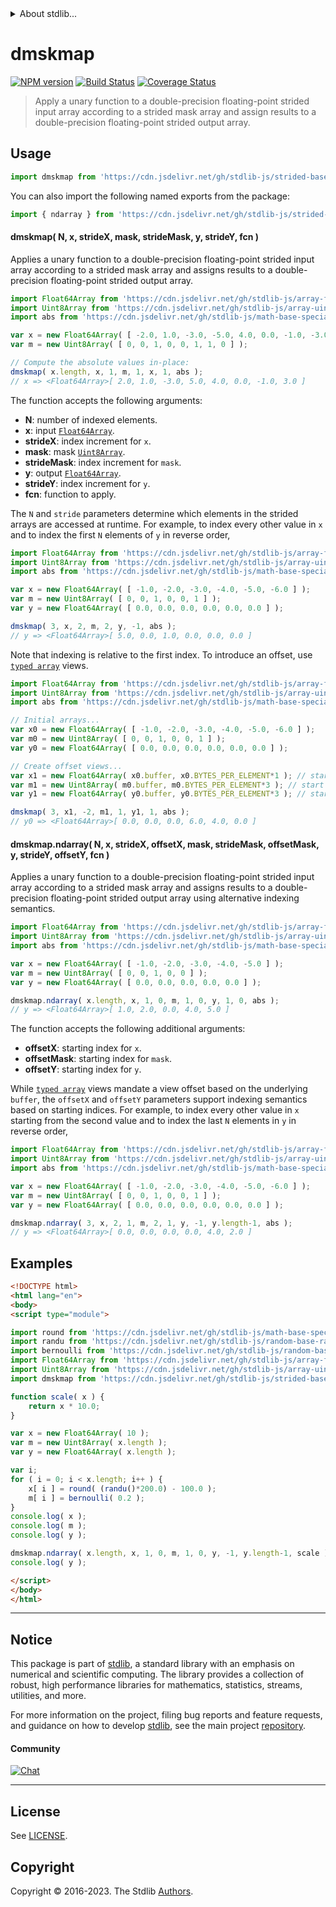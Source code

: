 <!--

@license Apache-2.0

Copyright (c) 2020 The Stdlib Authors.

Licensed under the Apache License, Version 2.0 (the "License");
you may not use this file except in compliance with the License.
You may obtain a copy of the License at

   http://www.apache.org/licenses/LICENSE-2.0

Unless required by applicable law or agreed to in writing, software
distributed under the License is distributed on an "AS IS" BASIS,
WITHOUT WARRANTIES OR CONDITIONS OF ANY KIND, either express or implied.
See the License for the specific language governing permissions and
limitations under the License.

-->

<!-- lint disable maximum-heading-length -->


<details>
  <summary>
    About stdlib...
  </summary>
  <p>We believe in a future in which the web is a preferred environment for numerical computation. To help realize this future, we've built stdlib. stdlib is a standard library, with an emphasis on numerical and scientific computation, written in JavaScript (and C) for execution in browsers and in Node.js.</p>
  <p>The library is fully decomposable, being architected in such a way that you can swap out and mix and match APIs and functionality to cater to your exact preferences and use cases.</p>
  <p>When you use stdlib, you can be absolutely certain that you are using the most thorough, rigorous, well-written, studied, documented, tested, measured, and high-quality code out there.</p>
  <p>To join us in bringing numerical computing to the web, get started by checking us out on <a href="https://github.com/stdlib-js/stdlib">GitHub</a>, and please consider <a href="https://opencollective.com/stdlib">financially supporting stdlib</a>. We greatly appreciate your continued support!</p>
</details>

# dmskmap

[![NPM version][npm-image]][npm-url] [![Build Status][test-image]][test-url] [![Coverage Status][coverage-image]][coverage-url] <!-- [![dependencies][dependencies-image]][dependencies-url] -->

> Apply a unary function to a double-precision floating-point strided input array according to a strided mask array and assign results to a double-precision floating-point strided output array.

<section class="intro">

</section>

<!-- /.intro -->



<section class="usage">

## Usage

```javascript
import dmskmap from 'https://cdn.jsdelivr.net/gh/stdlib-js/strided-base-dmskmap@esm/index.mjs';
```

You can also import the following named exports from the package:

```javascript
import { ndarray } from 'https://cdn.jsdelivr.net/gh/stdlib-js/strided-base-dmskmap@esm/index.mjs';
```

#### dmskmap( N, x, strideX, mask, strideMask, y, strideY, fcn )

Applies a unary function to a double-precision floating-point strided input array according to a strided mask array and assigns results to a double-precision floating-point strided output array.

```javascript
import Float64Array from 'https://cdn.jsdelivr.net/gh/stdlib-js/array-float64@esm/index.mjs';
import Uint8Array from 'https://cdn.jsdelivr.net/gh/stdlib-js/array-uint8@esm/index.mjs';
import abs from 'https://cdn.jsdelivr.net/gh/stdlib-js/math-base-special-abs@esm/index.mjs';

var x = new Float64Array( [ -2.0, 1.0, -3.0, -5.0, 4.0, 0.0, -1.0, -3.0 ] );
var m = new Uint8Array( [ 0, 0, 1, 0, 0, 1, 1, 0 ] );

// Compute the absolute values in-place:
dmskmap( x.length, x, 1, m, 1, x, 1, abs );
// x => <Float64Array>[ 2.0, 1.0, -3.0, 5.0, 4.0, 0.0, -1.0, 3.0 ]
```

The function accepts the following arguments:

-   **N**: number of indexed elements.
-   **x**: input [`Float64Array`][@stdlib/array/float64].
-   **strideX**: index increment for `x`.
-   **mask**: mask [`Uint8Array`][@stdlib/array/uint8].
-   **strideMask**: index increment for `mask`.
-   **y**: output [`Float64Array`][@stdlib/array/float64].
-   **strideY**: index increment for `y`.
-   **fcn**: function to apply.

The `N` and `stride` parameters determine which elements in the strided arrays are accessed at runtime. For example, to index every other value in `x` and to index the first `N` elements of `y` in reverse order,

```javascript
import Float64Array from 'https://cdn.jsdelivr.net/gh/stdlib-js/array-float64@esm/index.mjs';
import Uint8Array from 'https://cdn.jsdelivr.net/gh/stdlib-js/array-uint8@esm/index.mjs';
import abs from 'https://cdn.jsdelivr.net/gh/stdlib-js/math-base-special-abs@esm/index.mjs';

var x = new Float64Array( [ -1.0, -2.0, -3.0, -4.0, -5.0, -6.0 ] );
var m = new Uint8Array( [ 0, 0, 1, 0, 0, 1 ] );
var y = new Float64Array( [ 0.0, 0.0, 0.0, 0.0, 0.0, 0.0 ] );

dmskmap( 3, x, 2, m, 2, y, -1, abs );
// y => <Float64Array>[ 5.0, 0.0, 1.0, 0.0, 0.0, 0.0 ]
```

Note that indexing is relative to the first index. To introduce an offset, use [`typed array`][@stdlib/array/float64] views.

```javascript
import Float64Array from 'https://cdn.jsdelivr.net/gh/stdlib-js/array-float64@esm/index.mjs';
import Uint8Array from 'https://cdn.jsdelivr.net/gh/stdlib-js/array-uint8@esm/index.mjs';
import abs from 'https://cdn.jsdelivr.net/gh/stdlib-js/math-base-special-abs@esm/index.mjs';

// Initial arrays...
var x0 = new Float64Array( [ -1.0, -2.0, -3.0, -4.0, -5.0, -6.0 ] );
var m0 = new Uint8Array( [ 0, 0, 1, 0, 0, 1 ] );
var y0 = new Float64Array( [ 0.0, 0.0, 0.0, 0.0, 0.0, 0.0 ] );

// Create offset views...
var x1 = new Float64Array( x0.buffer, x0.BYTES_PER_ELEMENT*1 ); // start at 2nd element
var m1 = new Uint8Array( m0.buffer, m0.BYTES_PER_ELEMENT*3 ); // start at 4th element
var y1 = new Float64Array( y0.buffer, y0.BYTES_PER_ELEMENT*3 ); // start at 4th element

dmskmap( 3, x1, -2, m1, 1, y1, 1, abs );
// y0 => <Float64Array>[ 0.0, 0.0, 0.0, 6.0, 4.0, 0.0 ]
```

#### dmskmap.ndarray( N, x, strideX, offsetX, mask, strideMask, offsetMask, y, strideY, offsetY, fcn )

Applies a unary function to a double-precision floating-point strided input array according to a strided mask array and assigns results to a double-precision floating-point strided output array using alternative indexing semantics.

```javascript
import Float64Array from 'https://cdn.jsdelivr.net/gh/stdlib-js/array-float64@esm/index.mjs';
import Uint8Array from 'https://cdn.jsdelivr.net/gh/stdlib-js/array-uint8@esm/index.mjs';
import abs from 'https://cdn.jsdelivr.net/gh/stdlib-js/math-base-special-abs@esm/index.mjs';

var x = new Float64Array( [ -1.0, -2.0, -3.0, -4.0, -5.0 ] );
var m = new Uint8Array( [ 0, 0, 1, 0, 0 ] );
var y = new Float64Array( [ 0.0, 0.0, 0.0, 0.0, 0.0 ] );

dmskmap.ndarray( x.length, x, 1, 0, m, 1, 0, y, 1, 0, abs );
// y => <Float64Array>[ 1.0, 2.0, 0.0, 4.0, 5.0 ]
```

The function accepts the following additional arguments:

-   **offsetX**: starting index for `x`.
-   **offsetMask**: starting index for `mask`.
-   **offsetY**: starting index for `y`.

While [`typed array`][@stdlib/array/float64] views mandate a view offset based on the underlying `buffer`, the `offsetX` and `offsetY` parameters support indexing semantics based on starting indices. For example, to index every other value in `x` starting from the second value and to index the last `N` elements in `y` in reverse order,

```javascript
import Float64Array from 'https://cdn.jsdelivr.net/gh/stdlib-js/array-float64@esm/index.mjs';
import Uint8Array from 'https://cdn.jsdelivr.net/gh/stdlib-js/array-uint8@esm/index.mjs';
import abs from 'https://cdn.jsdelivr.net/gh/stdlib-js/math-base-special-abs@esm/index.mjs';

var x = new Float64Array( [ -1.0, -2.0, -3.0, -4.0, -5.0, -6.0 ] );
var m = new Uint8Array( [ 0, 0, 1, 0, 0, 1 ] );
var y = new Float64Array( [ 0.0, 0.0, 0.0, 0.0, 0.0, 0.0 ] );

dmskmap.ndarray( 3, x, 2, 1, m, 2, 1, y, -1, y.length-1, abs );
// y => <Float64Array>[ 0.0, 0.0, 0.0, 0.0, 4.0, 2.0 ]
```

</section>

<!-- /.usage -->

<section class="notes">

</section>

<!-- /.notes -->

<section class="examples">

## Examples

<!-- eslint no-undef: "error" -->

```html
<!DOCTYPE html>
<html lang="en">
<body>
<script type="module">

import round from 'https://cdn.jsdelivr.net/gh/stdlib-js/math-base-special-round@esm/index.mjs';
import randu from 'https://cdn.jsdelivr.net/gh/stdlib-js/random-base-randu@esm/index.mjs';
import bernoulli from 'https://cdn.jsdelivr.net/gh/stdlib-js/random-base-bernoulli@esm/index.mjs';
import Float64Array from 'https://cdn.jsdelivr.net/gh/stdlib-js/array-float64@esm/index.mjs';
import Uint8Array from 'https://cdn.jsdelivr.net/gh/stdlib-js/array-uint8@esm/index.mjs';
import dmskmap from 'https://cdn.jsdelivr.net/gh/stdlib-js/strided-base-dmskmap@esm/index.mjs';

function scale( x ) {
    return x * 10.0;
}

var x = new Float64Array( 10 );
var m = new Uint8Array( x.length );
var y = new Float64Array( x.length );

var i;
for ( i = 0; i < x.length; i++ ) {
    x[ i ] = round( (randu()*200.0) - 100.0 );
    m[ i ] = bernoulli( 0.2 );
}
console.log( x );
console.log( m );
console.log( y );

dmskmap.ndarray( x.length, x, 1, 0, m, 1, 0, y, -1, y.length-1, scale );
console.log( y );

</script>
</body>
</html>
```

</section>

<!-- /.examples -->

<!-- C interface documentation. -->



<!-- Section for related `stdlib` packages. Do not manually edit this section, as it is automatically populated. -->

<section class="related">

</section>

<!-- /.related -->

<!-- Section for all links. Make sure to keep an empty line after the `section` element and another before the `/section` close. -->


<section class="main-repo" >

* * *

## Notice

This package is part of [stdlib][stdlib], a standard library with an emphasis on numerical and scientific computing. The library provides a collection of robust, high performance libraries for mathematics, statistics, streams, utilities, and more.

For more information on the project, filing bug reports and feature requests, and guidance on how to develop [stdlib][stdlib], see the main project [repository][stdlib].

#### Community

[![Chat][chat-image]][chat-url]

---

## License

See [LICENSE][stdlib-license].


## Copyright

Copyright &copy; 2016-2023. The Stdlib [Authors][stdlib-authors].

</section>

<!-- /.stdlib -->

<!-- Section for all links. Make sure to keep an empty line after the `section` element and another before the `/section` close. -->

<section class="links">

[npm-image]: http://img.shields.io/npm/v/@stdlib/strided-base-dmskmap.svg
[npm-url]: https://npmjs.org/package/@stdlib/strided-base-dmskmap

[test-image]: https://github.com/stdlib-js/strided-base-dmskmap/actions/workflows/test.yml/badge.svg?branch=v0.1.0
[test-url]: https://github.com/stdlib-js/strided-base-dmskmap/actions/workflows/test.yml?query=branch:v0.1.0

[coverage-image]: https://img.shields.io/codecov/c/github/stdlib-js/strided-base-dmskmap/main.svg
[coverage-url]: https://codecov.io/github/stdlib-js/strided-base-dmskmap?branch=main

<!--

[dependencies-image]: https://img.shields.io/david/stdlib-js/strided-base-dmskmap.svg
[dependencies-url]: https://david-dm.org/stdlib-js/strided-base-dmskmap/main

-->

[chat-image]: https://img.shields.io/gitter/room/stdlib-js/stdlib.svg
[chat-url]: https://app.gitter.im/#/room/#stdlib-js_stdlib:gitter.im

[stdlib]: https://github.com/stdlib-js/stdlib

[stdlib-authors]: https://github.com/stdlib-js/stdlib/graphs/contributors

[umd]: https://github.com/umdjs/umd
[es-module]: https://developer.mozilla.org/en-US/docs/Web/JavaScript/Guide/Modules

[deno-url]: https://github.com/stdlib-js/strided-base-dmskmap/tree/deno
[umd-url]: https://github.com/stdlib-js/strided-base-dmskmap/tree/umd
[esm-url]: https://github.com/stdlib-js/strided-base-dmskmap/tree/esm
[branches-url]: https://github.com/stdlib-js/strided-base-dmskmap/blob/main/branches.md

[stdlib-license]: https://raw.githubusercontent.com/stdlib-js/strided-base-dmskmap/main/LICENSE

[@stdlib/array/float64]: https://github.com/stdlib-js/array-float64/tree/esm

[@stdlib/array/uint8]: https://github.com/stdlib-js/array-uint8/tree/esm

</section>

<!-- /.links -->
